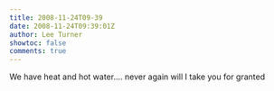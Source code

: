 ```yaml
---
title: 2008-11-24T09-39
date: 2008-11-24T09:39:01Z
author: Lee Turner
showtoc: false
comments: true
---
```


We have heat and hot water.... never again will I take you for granted

